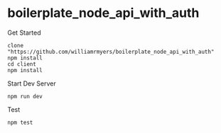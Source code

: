 # boilerplate_node_api_with_auth

Get Started
```
clone "https://github.com/williamrmyers/boilerplate_node_api_with_auth"
npm install
cd client
npm install
```

Start Dev Server
```
npm run dev
```
Test
```
npm test
```
